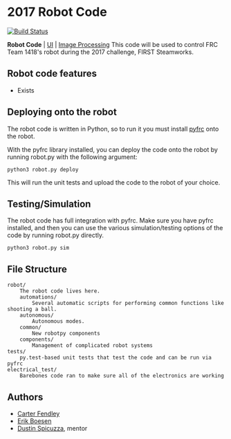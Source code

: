 # 2017 Robot Code  
[![Build Status](https://travis-ci.com/frc1418/2017-robot.svg?token=xpnQFTGBHababzyAzqKV&branch=master)](https://travis-ci.com/frc1418/2017-robot)

**Robot Code** | [UI](https://github.com/frc1418/2017-UI) | [Image Processing](https://github.com/frc1418/2017-vision) 
This code will be used to control FRC Team 1418's robot during the 2017 challenge, FIRST Steamworks.

## Robot code features

* Exists

## Deploying onto the robot

The robot code is written in Python, so to run it you must install
[pyfrc](https://github.com/robotpy/pyfrc) onto the robot.

With the pyfrc library installed, you can deploy the code onto the robot
by running robot.py with the following argument:

	python3 robot.py deploy

This will run the unit tests and upload the code to the robot of your
choice.

## Testing/Simulation

The robot code has full integration with pyfrc. Make sure you have pyfrc
installed, and then you can use the various simulation/testing options
of the code by running robot.py directly.

    python3 robot.py sim

## File Structure

    robot/
    	The robot code lives here.
        automations/
            Several automatic scripts for performing common functions like shooting a ball.
        autonomous/
            Autonomous modes.
        common/
            New robotpy components
        components/
            Management of complicated robot systems
	tests/
		py.test-based unit tests that test the code and can be run via pyfrc
    electrical_test/
    	Barebones code ran to make sure all of the electronics are working

## Authors

* [Carter Fendley](https://github.com/CarterFendley)
* [Erik Boesen](https://github.com/ErikBoesen)
* [Dustin Spicuzza](https://github.com/virtuald), mentor